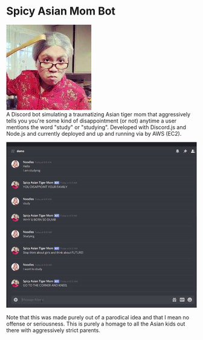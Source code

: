# Spicy Asian Mom Bot
![apfp](/src/images/tigermommy.png)<br/>
A Discord bot simulating a traumatizing Asian tiger mom that aggressively tells you you're some kind of disappointment (or not) anytime a user mentions the word "study" or "studying". Developed with Discord.js and Node.js and currently deployed and up and running via by AWS (EC2). 

![demo](/src/images/ezdemoamb.gif)

Note that this was made purely out of a parodical idea and that I mean no offense or seriousness. This is purely a homage to all the Asian kids out there with aggressively strict parents. 

